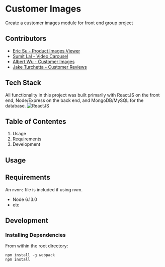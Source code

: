 # Customer Images
Create a customer images module for front end group project

## Contributors
* [Eric Su - Product Images Viewer](https://github.com/GHesericsu/product-images-viewer)
* [Sumit Lal - Video Carousel](https://github.com/sumitSLal/video-carousel)
* [Albert Wu - Customer Images](https://github.com/AlbertWu2020/customer-images)
* [Jake Turchetta - Customer Reviews](https://github.com/jaketurchetta/customer-reviews)

## Tech Stack
All functionality in this project was built primarily with ReactJS on the front end, Node/Express on the back end, and MongoDB/MySQL for the database.
![ReactJS][logo]

[logo]: https://camo.githubusercontent.com/35f8c905e77b1490208641cd2098daa9fac53dbf/68747470733a2f2f6c68332e676f6f676c6575736572636f6e74656e742e636f6d2f5a49484f55434378466142374e697250684558344b3863795450494d767876644a787075686a625f714a5f646b2d7a37714567443872696152304f44587a58515a596e32337a4870466977477a78544454383846544c65554d6f50716c496a794c4b6f4c31616d384d483570436f4a45786a4c38535543387561656569416a765142305f76796d36

## Table of Contentes
1. Usage
2. Requirements
3. Development

## Usage

## Requirements
An `nvmrc` file is included if using nvm.
* Node 6.13.0
* etc

## Development
### Installing Dependencies
From within the root directory:
```#!/bin/bash
npm install -g webpack
npm install
```
